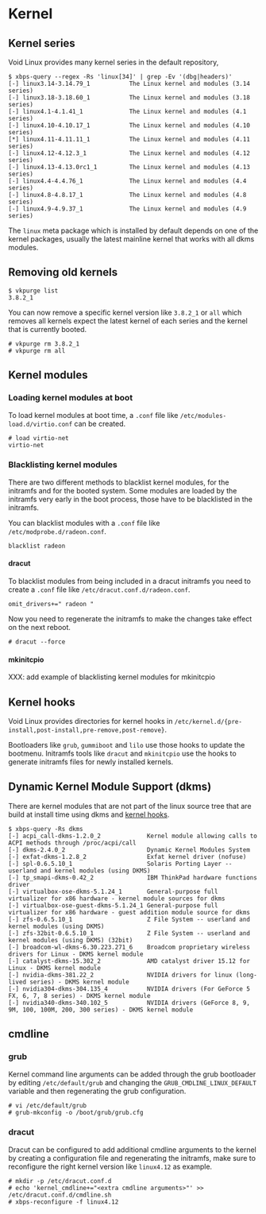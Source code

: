 # Kernel

## Kernel series

Void Linux provides many kernel series in the default repository,

```
$ xbps-query --regex -Rs 'linux[34]' | grep -Ev '(dbg|headers)'
[-] linux3.14-3.14.79_1           The Linux kernel and modules (3.14 series)
[-] linux3.18-3.18.60_1           The Linux kernel and modules (3.18 series)
[-] linux4.1-4.1.41_1             The Linux kernel and modules (4.1 series)
[-] linux4.10-4.10.17_1           The Linux kernel and modules (4.10 series)
[*] linux4.11-4.11.11_1           The Linux kernel and modules (4.11 series)
[-] linux4.12-4.12.3_1            The Linux kernel and modules (4.12 series)
[-] linux4.13-4.13.0rc1_1         The Linux kernel and modules (4.13 series)
[-] linux4.4-4.4.76_1             The Linux kernel and modules (4.4 series)
[-] linux4.8-4.8.17_1             The Linux kernel and modules (4.8 series)
[-] linux4.9-4.9.37_1             The Linux kernel and modules (4.9 series)
```

The `linux` meta package which is installed by default depends on one of the
kernel packages, usually the latest mainline kernel that works with all dkms
modules.

## Removing old kernels

```
$ vkpurge list
3.8.2_1
```

You can now remove a specific kernel version like `3.8.2_1` or `all` which
removes all kernels expect the latest kernel of each series and the kernel that
is currently booted.

```
# vkpurge rm 3.8.2_1
# vkpurge rm all
```

## Kernel modules

### Loading kernel modules at boot

To load kernel modules at boot time, a `.conf` file like
`/etc/modules-load.d/virtio.conf` can be created.

```
# load virtio-net
virtio-net
```

### Blacklisting kernel modules

There are two different methods to blacklist kernel modules, for the initramfs
and for the booted system. Some modules are loaded by the initramfs very early
in the boot process, those have to be blacklisted in the initramfs.

You can blacklist modules with a `.conf` file like
`/etc/modprobe.d/radeon.conf`.

```
blacklist radeon
```

#### dracut

To blacklist modules from being included in a dracut initramfs you need to
create a `.conf` file like `/etc/dracut.conf.d/radeon.conf`.

```
omit_drivers+=" radeon "
```

Now you need to regenerate the initramfs to make the changes take effect on the
next reboot.

```
# dracut --force
```

#### mkinitcpio

XXX: add example of blacklisting kernel modules for mkinitcpio

## Kernel hooks

Void Linux provides directories for kernel hooks in
`/etc/kernel.d/{pre-install,post-install,pre-remove,post-remove}`.

Bootloaders like `grub`, `gummiboot` and `lilo` use those hooks to update the
bootmenu. Initramfs tools like `dracut` and `mkinitcpio` use the hooks to
generate initramfs files for newly installed kernels.

## Dynamic Kernel Module Support (dkms)

There are kernel modules that are not part of the linux source tree that are
build at install time using dkms and [kernel hooks](#kernel-hooks).

```
$ xbps-query -Rs dkms
[-] acpi_call-dkms-1.2.0_2             Kernel module allowing calls to ACPI methods through /proc/acpi/call
[-] dkms-2.4.0_2                       Dynamic Kernel Modules System
[-] exfat-dkms-1.2.8_2                 Exfat kernel driver (nofuse)
[-] spl-0.6.5.10_1                     Solaris Porting Layer -- userland and kernel modules (using DKMS)
[-] tp_smapi-dkms-0.42_2               IBM ThinkPad hardware functions driver
[-] virtualbox-ose-dkms-5.1.24_1       General-purpose full virtualizer for x86 hardware - kernel module sources for dkms
[-] virtualbox-ose-guest-dkms-5.1.24_1 General-purpose full virtualizer for x86 hardware - guest addition module source for dkms
[-] zfs-0.6.5.10_1                     Z File System -- userland and kernel modules (using DKMS)
[-] zfs-32bit-0.6.5.10_1               Z File System -- userland and kernel modules (using DKMS) (32bit)
[-] broadcom-wl-dkms-6.30.223.271_6    Broadcom proprietary wireless drivers for Linux - DKMS kernel module
[-] catalyst-dkms-15.302_2             AMD catalyst driver 15.12 for Linux - DKMS kernel module
[-] nvidia-dkms-381.22_2               NVIDIA drivers for linux (long-lived series) - DKMS kernel module
[-] nvidia304-dkms-304.135_4           NVIDIA drivers (For GeForce 5 FX, 6, 7, 8 series) - DKMS kernel module
[-] nvidia340-dkms-340.102_5           NVIDIA drivers (GeForce 8, 9, 9M, 100, 100M, 200, 300 series) - DKMS kernel module
```

## cmdline

### grub

Kernel command line arguments can be added through the grub bootloader by
editing `/etc/default/grub` and changing the `GRUB_CMDLINE_LINUX_DEFAULT`
variable and then regenerating the grub configuration.

```
# vi /etc/default/grub
# grub-mkconfig -o /boot/grub/grub.cfg
```

### dracut

Dracut can be configured to add additional cmdline arguments to the kernel by
creating a configuration file and regenerating the initramfs, make sure to
reconfigure the right kernel version like `linux4.12` as example.

```
# mkdir -p /etc/dracut.conf.d
# echo 'kernel_cmdline+="<extra cmdline arguments>"' >> /etc/dracut.conf.d/cmdline.sh
# xbps-reconfigure -f linux4.12
```

